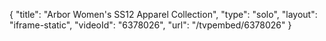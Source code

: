 {
    "title": "Arbor Women's SS12 Apparel Collection",
    "type": "solo",
    "layout": "iframe-static",
    "videoId": "6378026",
    "url": "\/tvpembed\/6378026"
}